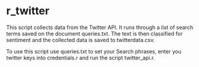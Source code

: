 # r_twitter

This script collects data from the Twitter API. It runs through a list of search terms saved on the document queries.txt. The text is then classified for sentiment and the collected data is saved to twitterdata.csv.


To use this script use queries.txt to set your Search phrases, enter you twitter keys into credentials.r and run the script twitter_api.r.

